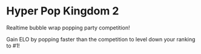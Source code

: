 # Hyper Pop Kingdom 2

Realtime bubble wrap popping party competition!

Gain ELO by popping faster than the competition to level down your ranking to #1!